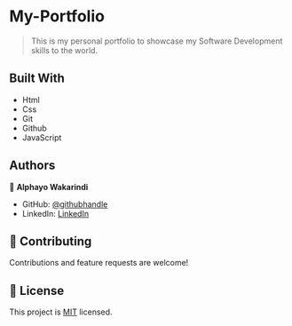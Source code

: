 # My-Portfolio

> This is my personal portfolio to showcase my Software Development skills to the world.


## Built With

- Html
- Css
- Git
- Github
- JavaScript


## Authors

👤 **Alphayo Wakarindi**

- GitHub: [@githubhandle](https://github.com/alphayowakarindi)
- LinkedIn: [LinkedIn](https://www.linkedin.com/in/alphayo-wakarindi-15a825236/)


## 🤝 Contributing

Contributions and feature requests are welcome!



## 📝 License

This project is [MIT](./MIT.md) licensed.
